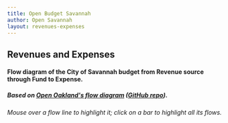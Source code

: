 ```yaml
---
title: Open Budget Savannah
author: Open Savannah
layout: revenues-expenses
---
```


## Revenues and Expenses

#### Flow diagram of the City of Savannah budget from Revenue source through Fund to Expense.

##### Based on [Open Oakland's flow diagram](http://openbudgetoakland.org/2015-17-proposed-budget-flow.html) ([GitHub repo](https://github.com/openoakland/openbudgetoakland)).

*Mouse over a flow line to highlight it; click on a bar to highlight all its flows.*
